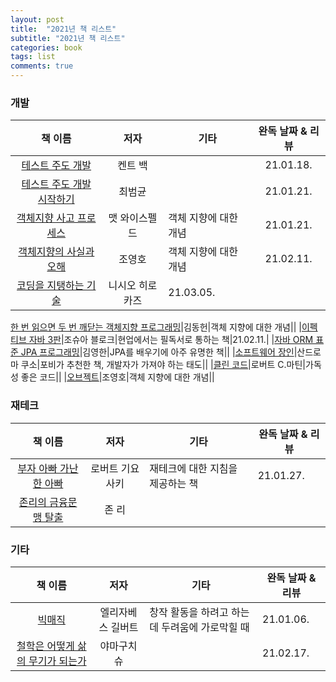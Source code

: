 ```yaml
---
layout: post
title:  "2021년 책 리스트"
subtitle: "2021년 책 리스트"
categories: book
tags: list
comments: true
---
```

### 개발

|책 이름|저자|기타|완독 날짜 & 리뷰|
|:-----:|:---:|---|:---:|
|[테스트 주도 개발](http://www.yes24.com/Product/Goods/12246033)|켄트 백||21.01.18.|
|[테스트 주도 개발 시작하기](http://www.yes24.com/Product/Goods/89145195)|최범균||21.01.21.|
|[객체지향 사고 프로세스](http://m.yes24.com/Goods/Detail/90688759)|맷 와이스펠드|객체 지향에 대한 개념|21.01.21.|
|[객체지향의 사실과 오해](http://www.yes24.com/Product/Goods/18249021?OzSrank=1)|조영호|객체 지향에 대한 개념|21.02.11.|
|[코딩을 지탱하는 기술](http://www.yes24.com/Product/Goods/11101558)|니시오 히로카즈|21.03.05.|

[한 번 읽으면 두 번 깨닫는 객체지향 프로그래밍](https://kyobobook.co.kr/product/detailViewKor.laf?ejkGb=KOR&mallGb=KOR&barcode=9791157831357&orderClick=LAH&Kc=)|김동헌|객체 지향에 대한 개념||
|[이펙티브 자바 3판](http://www.yes24.com/Product/Goods/65551284)|조슈아 블로크|현업에서는 필독서로 통하는 책|21.02.11.|
|[자바 ORM 표준 JPA 프로그래밍](http://www.yes24.com/Product/Goods/19040233)|김영한|JPA를 배우기에 아주 유명한 책||
|[소프트웨어 장인](http://www.yes24.com/Product/Goods/20461940)|산드로 마 쿠소|포비가 추천한 책, 개발자가 가져야 하는 태도||
|[클린 코드](http://www.yes24.com/Product/Goods/11681152)|로버트 C.마틴|가독성 좋은 코드||
|[오브젝트](http://www.yes24.com/Product/Goods/74219491)|조영호|객체 지향에 대한 개념||

### 재테크
|책 이름|저자|기타|완독 날짜 & 리뷰|
|:-----:|:---:|---|---|
|[부자 아빠 가난한 아빠](http://www.yes24.com/Product/Goods/58774995)|로버트 기요사키|재테크에 대한 지침을 제공하는 책|21.01.27.|
|[존리의 금융문맹 탈출](http://www.yes24.com/Product/Goods/93317297)|존 리|

### 기타

|책 이름|저자|기타|완독 날짜 & 리뷰|
|:-----:|:---:|---|---|
|[빅매직](http://www.yes24.com/Product/Goods/57884826)|엘리자베스 길버트|창작 활동을 하려고 하는 데 두려움에 가로막힐 때|21.01.06.|
|[철학은 어떻게 삶의 무기가 되는가](https://www.aladin.co.kr/shop/wproduct.aspx?ItemId=179428940)|야마구치 슈||21.02.17.|